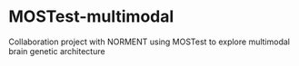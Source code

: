 # MOSTest-multimodal
Collaboration project with NORMENT using MOSTest to explore multimodal brain genetic architecture
